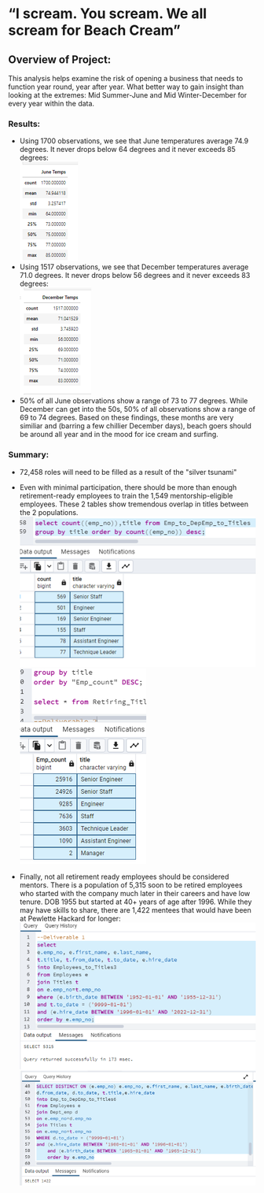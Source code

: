 # “I scream. You scream.  We all scream for Beach Cream”

## Overview of Project:
This analysis helps examine the risk of opening a business that needs to function year round, year after year. What better way to gain insight than looking at the extremes: Mid Summer-June and Mid Winter-December for every year within the data.   

### Results: 
- Using 1700 observations, we see that June temperatures average 74.9 degrees.  It never drops below 64 degrees and it never exceeds 85 degrees:
       <br>
 ![alt text](https://github.com/VinoSarran/surfs_up/blob/main/June.PNG?raw=true)
        <br>
- Using 1517 observations, we see that December temperatures average 71.0 degrees.  It never drops below 56 degrees and it never exceeds 83 degrees:        
  ![alt text](https://github.com/VinoSarran/surfs_up/blob/main/Dec.PNG?raw=true)
         <br>
- 50% of all June observations show a range of 73 to 77 degrees.    While December can get into the 50s, 50% of all observations show a range of 69 to 74 degrees.  Based on these findings, these months are very similiar and (barring a few chillier December days), beach goers should be around all year and in the mood for ice cream and surfing.  

  
  
  
 
### Summary:
- 72,458 roles will need to be filled as a result of the "silver tsunami"
- Even with minimal participation, there should be more than enough retirement-ready employees to train the 1,549 mentorship-eligible employees.  These 2 tables show tremendous overlap in titles between the 2 populations.  
![alt text](https://github.com/VinoSarran/Pewlett-Hackard-Analysis/blob/main/Resources/Mentee.PNG?raw=true)![alt text](https://github.com/VinoSarran/Pewlett-Hackard-Analysis/blob/main/Resources/titlesbreakout.PNG?raw=true)

- Finally, not all retirement ready employees should be considered mentors.  There is a population of 5,315 soon to be retired employees who started with the company much later in their careers and have low tenure.  DOB 1955 but started  at 40+ years of age after 1996.  While they may have skills to share, there are 1,422 mentees that would have been at Pewlette Hackard for longer:  
![alt text](https://github.com/VinoSarran/Pewlett-Hackard-Analysis/blob/main/Resources/RetireLowTenure.PNG?raw=true)![alt text](https://github.com/VinoSarran/Pewlett-Hackard-Analysis/blob/main/Resources/MenteeHighTenure.PNG?raw=true)

